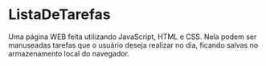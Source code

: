 # ListaDeTarefas

Uma página WEB feita utilizando JavaScript, HTML e CSS. Nela podem ser manuseadas tarefas que o usuário deseja realizar no dia, ficando salvas no armazenamento local do navegador.
